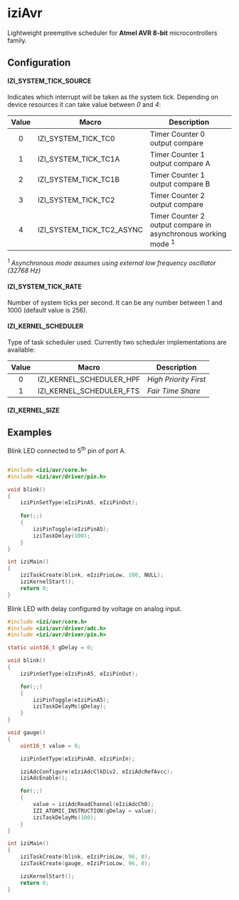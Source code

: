 # iziAvr
Lightweight preemptive scheduler for **Atmel AVR 8-bit** microcontrollers family.


## Configuration

#### IZI_SYSTEM_TICK_SOURCE

Indicates which interrupt will be taken as the system tick. Depending on device resources it 
can take value between *0* and *4*:

| Value  | Macro                     | Description |
| :----: | ------------------------- | --------------- |
|   0    | IZI_SYSTEM_TICK_TC0       | Timer Counter 0 output compare |
|   1    | IZI_SYSTEM_TICK_TC1A      | Timer Counter 1 output compare A |
|   2    | IZI_SYSTEM_TICK_TC1B      | Timer Counter 1 output compare B |
|   3    | IZI_SYSTEM_TICK_TC2       | Timer Counter 2 output compare |
|   4    | IZI_SYSTEM_TICK_TC2_ASYNC | Timer Counter 2 output compare in asynchronous working mode <sup>1</sup> |

*<sup>1</sup> Asynchronous mode assumes using external low frequency oscillator (32768 Hz)*
 
#### IZI_SYSTEM_TICK_RATE

Number of system ticks per second. It can be any number between 1 and 1000 (default value is 256).

#### IZI_KERNEL_SCHEDULER

Type of task scheduler used. Currently two scheduler implementations are available:

| Value  | Macro                     | Description |
| :----: | ------------------------- | --------------- |
|   0    | IZI_KERNEL_SCHEDULER_HPF  | *High Priority First* |
|   1    | IZI_KERNEL_SCHEDULER_FTS  | *Fair Time Share* |

#### IZI_KERNEL_SIZE


## Examples

Blink LED connected to 5<sup>th</sup> pin of port A.
```c

#include <izi/avr/core.h>
#include <izi/avr/driver/pin.h>

void blink()
{
	iziPinSetType(eIziPinA5, eIziPinOut);
	
	for(;;)
	{
		iziPinToggle(eIziPinA5);
		iziTaskDelay(100);
	}
}

int iziMain()
{
	iziTaskCreate(blink, eIziPrioLow, 100, NULL);
	iziKernelStart();
	return 0;
}
```

Blink LED with delay configured by voltage on analog input.
```c
#include <izi/avr/core.h>
#include <izi/avr/driver/adc.h>
#include <izi/avr/driver/pin.h>

static uint16_t gDelay = 0;

void blink()
{
	iziPinSetType(eIziPinA5, eIziPinOut);

    for(;;)
    {
        iziPinToggle(eIziPinA5);
        iziTaskDelayMs(gDelay);
    }
}

void gauge()
{
	uint16_t value = 0;

	iziPinSetType(eIziPinA0, eIziPinIn);

	iziAdcConfigure(eIziAdcClkDiv2, eIziAdcRefAvcc);
	iziAdcEnable();

	for(;;)
	{
		value = iziAdcReadChannel(eIziAdcCh0);
		IZI_ATOMIC_INSTRUCTION(gDelay = value);
		iziTaskDelayMs(100);
	}
}

int iziMain()
{
	iziTaskCreate(blink, eIziPrioLow, 96, 0);
	iziTaskCreate(gauge, eIziPrioLow, 96, 0);

	iziKernelStart();
	return 0;
}
```